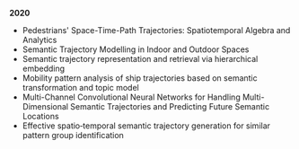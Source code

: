**2020**
- Pedestrians' Space-Time-Path Trajectories: Spatiotemporal Algebra and Analytics
- Semantic Trajectory Modelling in Indoor and Outdoor Spaces
- Semantic trajectory representation and retrieval via hierarchical embedding
- Mobility pattern analysis of ship trajectories based on semantic transformation and topic model
- Multi-Channel Convolutional Neural Networks for Handling Multi-Dimensional Semantic Trajectories and Predicting Future Semantic Locations
- Effective spatio‐temporal semantic trajectory generation for similar pattern group identification
